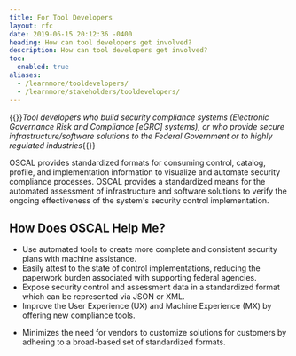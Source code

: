 ```yaml
---
title: For Tool Developers
layout: rfc
date: 2019-06-15 20:12:36 -0400
heading: How can tool developers get involved?
description: How can tool developers get involved?
toc:
  enabled: true
aliases:
  - /learnmore/tooldevelopers/
  - /learnmore/stakeholders/tooldevelopers/
---
```


{{<callout>}}*Tool developers who build security compliance systems (Electronic Governance Risk and Compliance [eGRC] systems), or who provide secure infrastructure/software solutions to the Federal Government or to highly regulated industries*{{</callout>}}

OSCAL provides standardized formats for consuming control, catalog, profile, and implementation information to visualize and automate security compliance processes. OSCAL provides a standardized means for the automated assessment of infrastructure and software solutions to verify the ongoing effectiveness of the system's security control implementation.

## How Does OSCAL Help Me?

- Use automated tools to create more complete and consistent security plans with machine assistance.
- Easily attest to the state of control implementations, reducing the paperwork burden associated with supporting federal agencies.
- Expose security control and assessment data in a standardized format which can be represented via JSON or XML.
- Improve the User Experience (UX) and Machine Experience (MX) by offering new compliance tools.
<!-- -Reduces the burden of achieving federal Certification and Accreditation (C&amp;A) approvals by providing standard controls and assessment results that can be visualized in real time, speeding market adoption within the federal sector and highly regulated industries.-->
- Minimizes the need for vendors to customize solutions for customers by adhering to a broad-based set of standardized formats.
